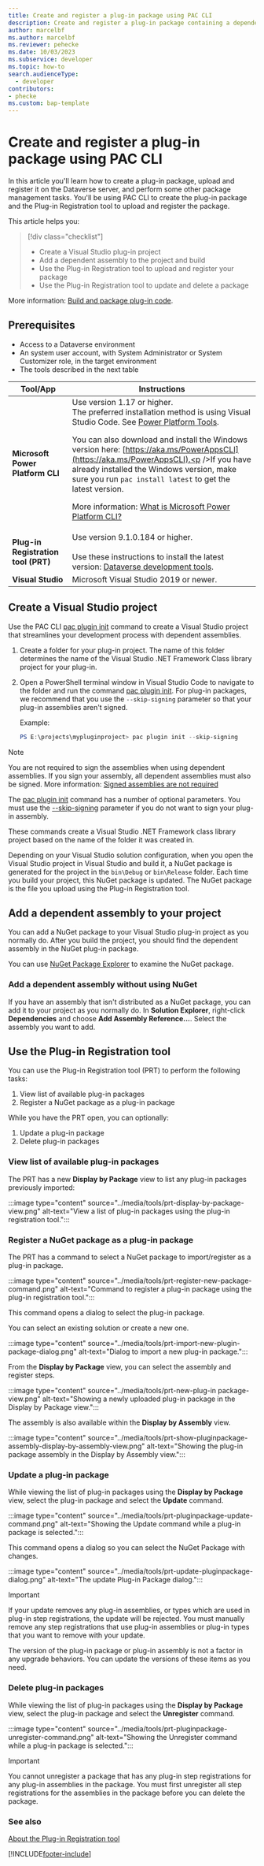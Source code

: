 ```yaml
---
title: Create and register a plug-in package using PAC CLI
description: Create and register a plug-in package containing a dependent assembly using the Power Platform CLI.
author: marcelbf
ms.author: marcelbf
ms.reviewer: pehecke
ms.date: 10/03/2023
ms.subservice: developer
ms.topic: how-to
search.audienceType: 
  - developer
contributors:
- phecke
ms.custom: bap-template
---
```


# Create and register a plug-in package using PAC CLI

In this article you'll learn how to create a plug-in package, upload and register it on the Dataverse server, and perform some other package management tasks. You'll be using PAC CLI to create the plug-in package and the Plug-in Registration tool to upload and register the package.

This article helps you:

> [!div class="checklist"]
>
> * Create a Visual Studio plug-in project
> * Add a dependent assembly to the project and build
> * Use the Plug-in Registration tool to upload and register your package
> * Use the Plug-in Registration tool to update and delete a package

More information: [Build and package plug-in code](/power-apps/developer/data-platform/build-and-package).

## Prerequisites

* Access to a Dataverse environment
* An system user account, with System Administrator or System Customizer role, in the target environment
* The tools described in the next table

|Tool/App|Instructions |
|---------|---------|
|**Microsoft Power Platform CLI**|Use version 1.17 or higher.<br />The preferred installation method is using Visual Studio Code. See [Power Platform Tools](https://aka.ms/ppcvscode).<p />You can also download and install the Windows version here: [https://aka.ms/PowerAppsCLI](https://aka.ms/PowerAppsCLI).<p />If you have already installed the Windows version, make sure you run `pac install latest` to get the latest version.<p />More information: [What is Microsoft Power Platform CLI?](../cli/introduction.md)|
|**Plug-in Registration tool (PRT)**|Use version 9.1.0.184 or higher.<br /><br />Use these instructions to install the latest version: [Dataverse development tools](/power-apps/developer/data-platform/download-tools-nuget).|
|**Visual Studio**| Microsoft Visual Studio 2019 or newer.|

## Create a Visual Studio project

Use the PAC CLI [pac plugin init](../cli//reference/plugin.md#pac-plugin-init) command to create a Visual Studio project that  streamlines your development process with dependent assemblies.

1. Create a folder for your plug-in project. The name of this folder determines the name of the Visual Studio .NET Framework Class library project for your plug-in.
1. Open a PowerShell terminal window in Visual Studio Code to navigate to the folder and run the command [pac plugin init](../cli/reference/plugin.md#pac-plugin-init). For plug-in packages, we recommend that you use the `--skip-signing` parameter so that your plug-in assemblies aren't signed.

   Example:
   ```powershell
   PS E:\projects\mypluginproject> pac plugin init --skip-signing
   ```

> [!NOTE]
> You are not required to sign the assemblies when using dependent assemblies. If you sign your assembly, all dependent assemblies must also be signed. More information: [Signed assemblies are not required](/power-apps/developer/data-platform/build-and-package#signed-assemblies-are-not-required)
>
> The [pac plugin init](../cli/reference/plugin.md#pac-plugin-init) command has a number of optional parameters. You must use the [--skip-signing](../cli/reference/plugin.md#--skip-signing--ss) parameter if you do not want to sign your plug-in assembly.

These commands create a Visual Studio .NET Framework class library project based on the name of the folder it was created in.

Depending on your Visual Studio solution configuration, when you open the Visual Studio project in Visual Studio and build it, a NuGet package is generated for the project in the `bin\Debug` or `bin\Release` folder. Each time you build your project, this NuGet package is updated. The NuGet package is the file you upload using the Plug-in Registration tool.

## Add a dependent assembly to your project

You can add a NuGet package to your Visual Studio plug-in project as you normally do. After you build the project, you should find the dependent assembly in the NuGet plug-in package.

You can use [NuGet Package Explorer](https://www.microsoft.com/p/nuget-package-explorer/9wzdncrdmdm3) to examine the NuGet package.

### Add a dependent assembly without using NuGet

If you have an assembly that isn't distributed as a NuGet package, you can add it to your project as you normally do. In **Solution Explorer**, right-click **Dependencies** and choose **Add Assembly Reference...**. Select the assembly you want to add.

## Use the Plug-in Registration tool

You can use the Plug-in Registration tool (PRT) to perform the following tasks:

1. View list of available plug-in packages
1. Register a NuGet package as a plug-in package

While you have the PRT open, you can optionally:
1. Update a plug-in package
1. Delete plug-in packages

### View list of available plug-in packages

The PRT has a new **Display by Package** view to list any plug-in packages previously imported:

:::image type="content" source="../media/tools/prt-display-by-package-view.png" alt-text="View a list of plug-in packages using the plug-in registration tool.":::

### Register a NuGet package as a plug-in package

The PRT has a command to select a NuGet package to import/register as a plug-in package.

:::image type="content" source="../media/tools/prt-register-new-package-command.png" alt-text="Command to register a plug-in package using the plug-in registration tool.":::

This command opens a dialog to select the plug-in package.

You can select an existing solution or create a new one.

:::image type="content" source="../media/tools/prt-import-new-plugin-package-dialog.png" alt-text="Dialog to import a new plug-in package.":::

From the **Display by Package** view, you can select the assembly and register steps.

:::image type="content" source="../media/tools/prt-new-plug-in package-view.png" alt-text="Showing a newly uploaded plug-in package in the Display by Package view.":::

The assembly is also available within the **Display by Assembly** view.

:::image type="content" source="../media/tools/prt-show-pluginpackage-assembly-display-by-assembly-view.png" alt-text="Showing the plug-in package assembly in the Display by Assembly view.":::

### Update a plug-in package

While viewing the list of plug-in packages using the **Display by Package** view, select the plug-in package and select the **Update** command.

:::image type="content" source="../media/tools/prt-pluginpackage-update-command.png" alt-text="Showing the Update command while a plug-in package is selected.":::

This command opens a dialog so you can select the NuGet Package with changes.

:::image type="content" source="../media/tools/prt-update-pluginpackage-dialog.png" alt-text="The update Plug-in Package dialog.":::

> [!IMPORTANT]
> If your update removes any plug-in assemblies, or types which are used in plug-in step registrations, the update will be rejected. You must manually remove any step registrations that use plug-in assemblies or plug-in types that you want to remove with your update.
>
> The version of the plug-in package or plug-in assembly is not a factor in any upgrade behaviors. You can update the versions of these items as you need.

### Delete plug-in packages

While viewing the list of plug-in packages using the **Display by Package** view, select the plug-in package and select the **Unregister** command.

:::image type="content" source="../media/tools/prt-pluginpackage-unregister-command.png" alt-text="Showing the Unregister command while a plug-in package is selected.":::

> [!IMPORTANT]
> You cannot unregister a package that has any plug-in step registrations for any plug-in assemblies in the package. You must first unregister all step registrations for the assemblies in the package before you can delete the package.

### See also
  
[About the Plug-in Registration tool](/power-apps/developer/data-platform/register-plug-in#about-the-plug-in-registration-tool)

[!INCLUDE[footer-include](../../includes/footer-banner.md)]